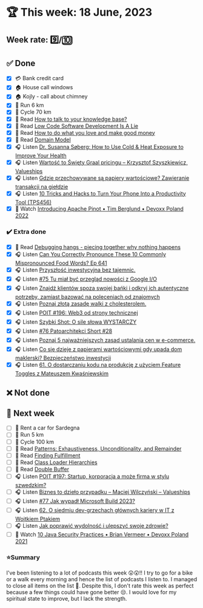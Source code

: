 # 🏆 This week: 18 June, 2023

## Week rate: 9️⃣/🔟

## ✅ Done
- [x] 💳 Bank credit card
- [x] 🏠 House call windows
- [x] 🏠 Kojly - call about chimney
- [x] 🏃 Run 6 km
- [x] 🚴 Cycle 70 km
- [x] 📗 Read [How to talk to your knowledge base?](https://abdullin.com/llm/talk-to-your-knowledge-base/)
- [x] 📗 Read [Low Code Software Development Is A Lie](https://jaylittle.com/post/view/2023/4/low-code-software-development-is-a-lie)
- [x] 📗 Read [How to do what you love and make good money](https://sive.rs/balance)
- [x] 📗 Read [Domain Model](https://java-design-patterns.com/patterns/domain-model/)
- [x] 🎧 Listen [Dr. Susanna Søberg: How to Use Cold & Heat Exposure to Improve Your Health](https://hubermanlab.com/dr-susanna-soberg-how-to-use-cold-and-heat-exposure-to-improve-your-health/)
- [x] 🎧 Listen [Wartość to Święty Graal pricingu – Krzysztof Szyszkiewicz, Valueships](https://zaprojektujswojezycie.pl/wartosc-to-swiety-graal-pricingu-krzysztof-szyszkiewicz-valueships/)
- [x] 🎧 Listen [Gdzie przechowywane są papiery wartościowe? Zawieranie transakcji na giełdzie](https://inwestomat.eu/gdzie-przechowywane-sa-papiery-wartosciowe/)
- [x] 🎧 Listen [10 Tricks and Hacks to Turn Your Phone Into a Productivity Tool (TPS456)](https://www.asianefficiency.com/podcasts/456-phone-hacks/)
- [x] 🎥 Watch [Introducing Apache Pinot • Tim Berglund • Devoxx Poland 2022](https://youtu.be/WjvT6sveS8s)

### ✔️ Extra done
- [x] 📗 Read [Debugging hangs - piecing together why nothing happens](https://blog.allegro.tech/2023/05/debugging-hangs.html)
- [x] 🎧 Listen [Can You Correctly Pronounce These 10 Commonly Mispronounced Food Words? Ep 641](https://www.listennotes.com/podcasts/learn-english/can-you-correctly-pronounce-qRpJTa3VBuj/)
- [x] 🎧 Listen [Przyszłość inwestycyjna bez tajemnic.](https://zaprojektujswojezycie.pl/przyszlosc-inwestycyjna-bez-tajemnic/)
- [x] 🎧 Listen [#75 Tu miał być przegląd nowości z Google I/O](https://patoarchitekci.io/75/)
- [x] 🎧 Listen [Znajdź klientów spoza swojej bańki i odkryj ich autentyczne potrzeby, zamiast bazować na poleceniach od znajomych](https://malawielkafirma.pl/jak-znalezc-klientow-spoza-swojej-banki/)
- [x] 🎧 Listen [Poznaj złotą zasadę walki z cholesterolem.](https://zaprojektujswojezycie.pl/poznaj-zlota-zasade-walki-z-cholesterolem/)
- [x] 🎧 Listen [POIT #196: Web3 od strony technicznej](https://porozmawiajmyoit.pl/poit-196-web3-od-strony-technicznej/)
- [x] 🎧 Listen [Szybki Shot: O sile słowa WYSTARCZY](https://zaprojektujswojezycie.pl/szybki-shot-o-sile-slowa-wystarczy/)
- [x] 🎧 Listen [#76 Patoarchitekci Short #28](https://patoarchitekci.io/76/)
- [x] 🎧 Listen [Poznaj 5 najważniejszych zasad ustalania cen w e-commerce.](https://zaprojektujswojezycie.pl/poznaj-5-najwazniejszych-zasad-ustalania-cen-w-e-commerce/)
- [x] 🎧 Listen [Co się dzieje z papierami wartościowymi gdy upada dom maklerski? Bezpieczeństwo inwestycji](https://inwestomat.eu/co-sie-dzieje-z-papierami-wartosciowymi-gdy-upada-dom-maklerski/)
- [x] 🎧 Listen [61. O dostarczaniu kodu na produkcję z użyciem Feature Toggles z Mateuszem Kwaśniewskim](https://bettersoftwaredesign.pl/episodes/61)

## ❌ Not done

## 📝 Next week
- [ ] 🚗 Rent a car for Sardegna
- [ ] 🏃 Run 5 km
- [ ] 🚴 Cycle 100 km
- [ ] 📗 Read [Patterns: Exhaustiveness, Unconditionality, and Remainder](https://openjdk.org/projects/amber/design-notes/patterns/exhaustiveness)
- [ ] 📗 Read [Finding Fulfillment](https://longform.asmartbear.com/fulfillment/index.html)
- [ ] 📗 Read [Class Loader Hierarchies](https://foojay.io/today/class-loader-hierarchies/)
- [ ] 📗 Read [Double Buffer](https://java-design-patterns.com/patterns/double-buffer/)
- [ ] 🎧 Listen [POIT #197: Startup, korporacja a może firma w stylu szwedzkim?](https://porozmawiajmyoit.pl/poit-197-startup-korporacja-a-moze-firma-w-stylu-szwedzkim/)
- [ ] 🎧 Listen [Biznes to dzieło przypadku – Maciej Wilczyński – Valueships](https://zaprojektujswojezycie.pl/biznes-to-dzielo-przypadku-maciej-wilczynski-valueships/)
- [ ] 🎧 Listen [#77 Jak wypadł Microsoft Build 2023?](https://patoarchitekci.io/77/)
- [ ] 🎧 Listen [62. O siedmiu dev-grzechach głównych kariery w IT z Wojtkiem Ptakiem](https://bettersoftwaredesign.pl/episodes/62)
- [ ] 🎧 Listen [Jak poprawić wydolność i ulepszyć swoje zdrowie?](https://zaprojektujswojezycie.pl/jak-poprawic-wydolnosc-i-ulepszyc-swoje-zdrowie/)
- [ ] 🎥 Watch [10 Java Security Practices • Brian Vermeer • Devoxx Poland 2021](https://youtu.be/6kOjLP8tbL4)

### ⭐Summary
I've been listening to a lot of podcasts this week 😲😲!! I try to go for a bike or a walk every morning and hence the list of podcasts I listen to. I managed to close all items on the list 🥳. Despite this, I don't rate this week as perfect because a few things could have gone better 😒. I would love for my spiritual state to improve, but I lack the strength.
